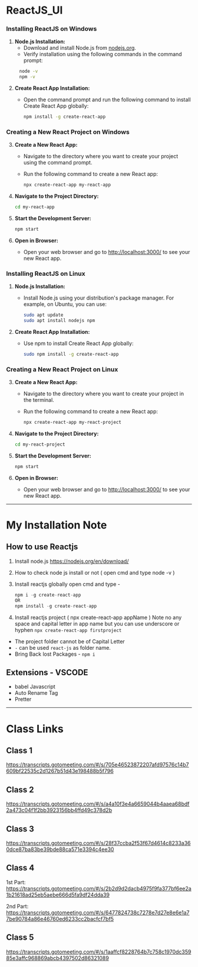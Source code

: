 # ReactJS_UI

### Installing ReactJS on Windows

1. **Node.js Installation:**
   - Download and install Node.js from [nodejs.org](https://nodejs.org/).
   - Verify installation using the following commands in the command prompt:

```bash
     node -v
     npm -v
```

2. **Create React App Installation:**
   - Open the command prompt and run the following command to install Create React App globally:

     ```bash
     npm install -g create-react-app
     ```

### Creating a New React Project on Windows

3. **Create a New React App:**
   - Navigate to the directory where you want to create your project using the command prompt.
   - Run the following command to create a new React app:

     ```bash
     npx create-react-app my-react-app
     ```

4. **Navigate to the Project Directory:**

   ```bash
   cd my-react-app
   ```

5. **Start the Development Server:**

   ```bash
   npm start
   ```

6. **Open in Browser:**
   - Open your web browser and go to [http://localhost:3000/](http://localhost:3000/) to see your new React app.

### Installing ReactJS on Linux

1. **Node.js Installation:**
   - Install Node.js using your distribution's package manager. For example, on Ubuntu, you can use:

     ```bash
     sudo apt update
     sudo apt install nodejs npm
     ```

2. **Create React App Installation:**
   - Use npm to install Create React App globally:

     ```bash
     sudo npm install -g create-react-app
     ```

### Creating a New React Project on Linux

3. **Create a New React App:**
   - Navigate to the directory where you want to create your project in the terminal.
   - Run the following command to create a new React app:

     ```bash
     npx create-react-app my-react-project
     ```

4. **Navigate to the Project Directory:**

   ```bash
   cd my-react-project
   ```

5. **Start the Development Server:**

   ```bash
   npm start
   ```

6. **Open in Browser:**
   - Open your web browser and go to [http://localhost:3000/](http://localhost:3000/) to see your new React app.

***

# My Installation Note

## How to use Reactjs

1. Install node.js <https://nodejs.org/en/download/>
2. How to check node js install or not ( open cmd and type node -v )
3. Install reactjs globally open cmd and type -

   ```js
   npm i -g create-react-app
   OR
   npm install -g create-react-app
   ```

4. Install reactjs project ( npx create-react-app appName ) Note no any space and capital letter in app name but you can use underscore or hyphen
`npx create-react-app firstproject`

- The project folder cannot be of Capital Letter
- `-` can be used `react-js` as folder name.
- Bring Back lost Packages - `npm i`

## Extensions - VSCODE

- babel Javascript
- Auto Rename Tag
- Pretter

<hr>

# Class Links

## Class 1

<https://transcripts.gotomeeting.com/#/s/705e46523872207afd97576c14b7609bf22535c2d1267b51d43e198488b5f796>

## Class 2

<https://transcripts.gotomeeting.com/#/s/a4a10f3e4a6659044b4aaea68bdf2a473c04f1f2bb3923156bb4ffd49c378d2b>

## Class 3

<https://transcripts.gotomeeting.com/#/s/28f37ccba2f53f67d4614c8233a360dce87ba83be39bde88ca571e3394c4ee30>

## Class 4

1st Part: <https://transcripts.gotomeeting.com/#/s/2b2d9d2dacb4975f9fa377bf6ee2a1b21618ad25eb5aebe666d5fa9df24dda39>

2nd Part: <https://transcripts.gotomeeting.com/#/s/6477824738c7278e7d27e8e6e1a77be90784a86e46760ed6233cc2bacfcf7bf5>

## Class 5

<https://transcripts.gotomeeting.com/#/s/1aaffcf8228764b7c758c1970dc35985e3affc968869abcb4397502d86321089>
